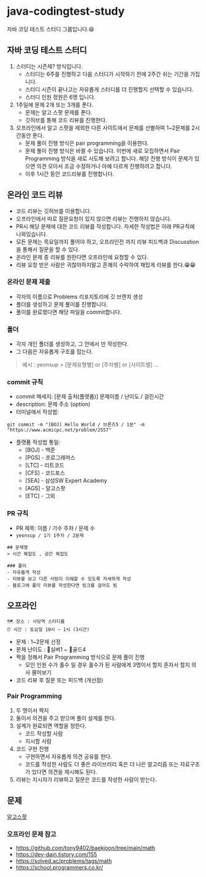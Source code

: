 # java-codingtest-study
자바 코딩 테스트 스터디 그룹입니다.😆

## 자바 코딩 테스트 스터디

1. 스터디는 시즌제? 방식입니다.
   - 스터디는 6주를 진행하고 다음 스터디가 시작하기 전에 2주간 쉬는 기간을 가집니다.
   - 스터디 시즌이 끝나고는 자유롭게 스터디를 더 진행할지 선택할 수 있습니다.
   - 스터디 인원 정원은 6명 입니다.
3. 1주일에 문제 2개 또는 3개를 푼다.
   - 문제는 알고 스팟 문제를 푼다.
   - 깃허브를 통해 코드 리뷰를 진행한다.
4. 오프라인에서 알고 스팟을 제외한 다른 사이트에서 문제를 선별하여 1~2문제를 2시간동안 푼다.
   - 문제 풀이 진행 방식은 pair programming을 이용한다.
   - 문제 풀이 진행 방식은 바뀔 수 있습니다. 이번에 새로 모집하면서 Pair Programming 방식을 새로 시도해 보려고 합니다.
   해당 진행 방식이 문제가 있으면 의견 모아서 조금 수정하거나 아예 다르게 진행하려고 합니다.
   - 이후 1시간 동안 코드리뷰를 진행합니다.

## 온라인 코드 리뷰
- 코드 리뷰는 깃허브를 이용합니다.
- 오프라인에서 따로 질문요청이 있지 않으면 리뷰는 진행하지 않습니다.
- PR시 해당 문제에 대한 코드 리뷰를 작성합니다. 자세한 작성법은 아래 PR규칙에 나와있습니다.
- 모든 문제는 목요일까지 풀어야 하고, 오프라인전 까지 리뷰 피드백과 Discusstion을 통해서 질문을 할 수 있다.
- 온라인 문제 중 리뷰를 원한다면 오프라인에 요청할 수 있다.
- 리뷰 요청 받은 사람은 귀찮아하지말고 흔쾌히 수락하여 재밌게 리뷰를 한다.😁😁

### 온라인 문제 제출
- 각자의 이름으로 Problems 리포지토리에 깃 브랜치 생성
- 폴더를 생성하고 문제 풀이를 진행합니다.
- 풀이를 완료했다면 해당 파일을 commit합니다.

### 폴더
- 각자 개인 폴더를 생성하고, 그 안에서 만 작성한다.
- 그 다음은 자유롭게 구조를 잡는다.

> 예시 : yeonsup > [문제유형별] or [주차별] or [사이트별] ...

### commit 규칙
- commit 메세지: [문제 출처(플랫폼)] 문제이름 / 난이도 / 걸린시간 
- description: 문제 주소 (option)
- 터미널에서 작성법: 
```
git commit -m "[BOJ] Hello World / 브론즈5 / 1분" -m "https://www.acmicpc.net/problem/2557"
```
- 플랫폼 작성법 통일: 
  * [BOJ] - 백준 
  * [PGS] - 프로그래머스
  * [LTC] - 리트코드
  * [CFS] - 코드포스
  * [SEA] - 삼성SW Expert Academy
  * [AGS] - 알고스팟
  * [ETC] - 그외

### PR 규칙
- PR 제목: 이름 / 기수 주차 / 문제 수
- ``` yeonsup / 1기 1주차 / 2문제 ```
```
## 문제명
> 시간 복잡도 , 공간 복잡도

### 풀이
- 자유롭게 작성
- 리뷰를 보고 다른 사람이 이해할 수 있도록 자세하게 작성
- 블로그에 풀이 리뷰를 작성한다면 링크를 걸어도 됨
```

## 오프라인
```
🗺️ 장소 : 사당역 스터디룸  
⏰ 시간 : 토요일 10시 ~ 1시 (3시간)
```
- 문제 : 1~2문제 선정
- 문제 난이도 : 🥈실버1 ~ 🥇골드4
- 짝을 정해서 Pair Programming 방식으로 문제 풀이 진행
   -  모인 인원 수가 홀수 일 경우 홀수가 된 사람에게 3명이서 할지 혼자서 할지 의사 물어보기  
- 코드 리뷰 후 질문 또는 피드백 (개선점)

### Pair Programming
1. 두 명이서 짝지
2. 둘이서 의견을 주고 받으며 풀이 설계를 한다.
3. 설계가 완료되면 역할을 정한다.
   - 코드 작성할 사람
   - 지시할 사람
4. 코드 구현 진행
   - 구현하면서 자유롭게 의견 공유를 한다.
   - 코드를 작성한 사람도 더 좋은 라이브러리 혹은 더 나은 알고리즘 또는 자료구조가 있다면 의견을 제시해도 된다.
5. 리뷰는 지시자가 리뷰하고 질문은 코드를 작성한 사람이 받는다.

## 문제
[알고스팟](https://book.algospot.com/problems.html)

### 오프라인 문제 참고
- https://github.com/tony9402/baekjoon/tree/main/math
- https://dev-dain.tistory.com/155
- https://solved.ac/problems/tags/math
- https://school.programmers.co.kr/

